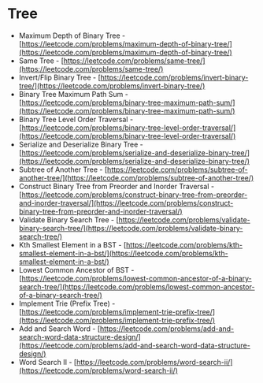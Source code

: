 # Tree

* Maximum Depth of Binary Tree - [https://leetcode.com/problems/maximum-depth-of-binary-tree/](https://leetcode.com/problems/maximum-depth-of-binary-tree/)
* Same Tree - [https://leetcode.com/problems/same-tree/](https://leetcode.com/problems/same-tree/)
* Invert/Flip Binary Tree - [https://leetcode.com/problems/invert-binary-tree/](https://leetcode.com/problems/invert-binary-tree/)
* Binary Tree Maximum Path Sum - [https://leetcode.com/problems/binary-tree-maximum-path-sum/](https://leetcode.com/problems/binary-tree-maximum-path-sum/)
* Binary Tree Level Order Traversal - [https://leetcode.com/problems/binary-tree-level-order-traversal/](https://leetcode.com/problems/binary-tree-level-order-traversal/)
* Serialize and Deserialize Binary Tree - [https://leetcode.com/problems/serialize-and-deserialize-binary-tree/](https://leetcode.com/problems/serialize-and-deserialize-binary-tree/)
* Subtree of Another Tree - [https://leetcode.com/problems/subtree-of-another-tree/](https://leetcode.com/problems/subtree-of-another-tree/)
* Construct Binary Tree from Preorder and Inorder Traversal - [https://leetcode.com/problems/construct-binary-tree-from-preorder-and-inorder-traversal/](https://leetcode.com/problems/construct-binary-tree-from-preorder-and-inorder-traversal/)
* Validate Binary Search Tree - [https://leetcode.com/problems/validate-binary-search-tree/](https://leetcode.com/problems/validate-binary-search-tree/)
* Kth Smallest Element in a BST - [https://leetcode.com/problems/kth-smallest-element-in-a-bst/](https://leetcode.com/problems/kth-smallest-element-in-a-bst/)
* Lowest Common Ancestor of BST - [https://leetcode.com/problems/lowest-common-ancestor-of-a-binary-search-tree/](https://leetcode.com/problems/lowest-common-ancestor-of-a-binary-search-tree/)
* Implement Trie \(Prefix Tree\) - [https://leetcode.com/problems/implement-trie-prefix-tree/](https://leetcode.com/problems/implement-trie-prefix-tree/)
* Add and Search Word - [https://leetcode.com/problems/add-and-search-word-data-structure-design/](https://leetcode.com/problems/add-and-search-word-data-structure-design/)
* Word Search II - [https://leetcode.com/problems/word-search-ii/](https://leetcode.com/problems/word-search-ii/)

